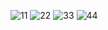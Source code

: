 ![11](https://github.com/JinKim04/Yejin/assets/163394442/3f53f79e-0cc0-4e6b-84ce-5734b6f5dbe8)
![22](https://github.com/JinKim04/Yejin/assets/163394442/63536d0b-4829-427f-b3b4-099a64fc2a47)
![33](https://github.com/JinKim04/Yejin/assets/163394442/00f8bce2-2dfa-4cf7-a63f-9d7076e5697d)
![44](https://github.com/JinKim04/Yejin/assets/163394442/bb08a40c-c188-4487-9e00-4c760de3cf4c)
